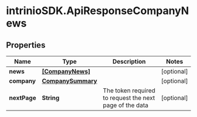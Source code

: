# intrinioSDK.ApiResponseCompanyNews

## Properties
Name | Type | Description | Notes
------------ | ------------- | ------------- | -------------
**news** | [**[CompanyNews]**](CompanyNews.md) |  | [optional] 
**company** | [**CompanySummary**](CompanySummary.md) |  | [optional] 
**nextPage** | **String** | The token required to request the next page of the data | [optional] 


